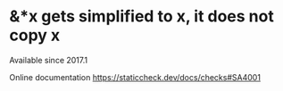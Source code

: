 # &*x gets simplified to x, it does not copy x

Available since
    2017.1

Online documentation
    https://staticcheck.dev/docs/checks#SA4001
